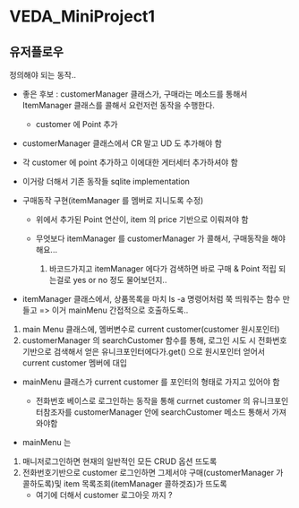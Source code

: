 # VEDA_MiniProject1




## 유저플로우

정의해야 되는 동작..

- 좋은 후보 : customerManager 클래스가, 구매라는 메소드를 통해서 ItemManager 클래스를 콜해서 요런저런 동작을 수행한다.
    - customer 에 Point 추가

- customerManager 클래스에서 CR 말고 UD 도 추가해야 함
- 각 customer 에 point 추가하고 이에대한 게터세터 추가하셔야 함
- 이거랑 더해서 기존 동작들 sqlite implementation
- 구매동작 구현(itemManager 를 멤버로 지니도록 수정)
    - 위에서 추가된 Point 연산이, item 의 price 기반으로 이뤄져야 함

    - 무엇보다 itemManager 를 customerManager 가 콜해서, 구매동작을 해야 해요...
        1. 바코드가지고 itemManager 에다가 검색하면 바로 구매 & Point 적립 되는걸로 yes or no 정도 물어보던지..
    


- itemManager 클래스에서, 상품목록을 마치 ls -a 명령어처럼 쭉 띄워주는 함수 만들고 => 이거 mainMenu 간접적으로 호출하도록..

1. main Menu 클래스에, 멤버변수로 current customer(customer 원시포인터)
2. customerManager 의 searchCustomer 함수를 통해, 로그인 시도 시 전화번호 기반으로 검색해서 얻은 유니크포인터에다가.get() 으로 원시포인터 얻어서 current customer 멤버에 대입


- mainMenu 클래스가 current customer 를 포인터의 형태로 가지고 있어야 함
    - 전화번호 베이스로 로그인하는 동작을 통해 currnet customer 의 유니크포인터참조자를 customerManager 안에 searchCustomer 메소드 통해서 가져와야함 

- mainMenu 는   
1. 매니저로그인하면 현재의 일반적인 모든 CRUD 옵션 뜨도록
2. 전화번호기반으로 customer 로그인하면 그제서야 구매(customerManager 가 콜하도록)및 item 목록조회(itemManager 콜하겟죠)가 뜨도록
    - 여기에 더해서 customer 로그아웃 까지 ?



